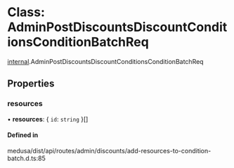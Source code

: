 # Class: AdminPostDiscountsDiscountConditionsConditionBatchReq

[internal](../modules/internal-7.md).AdminPostDiscountsDiscountConditionsConditionBatchReq

## Properties

### resources

• **resources**: { `id`: `string`  }[]

#### Defined in

medusa/dist/api/routes/admin/discounts/add-resources-to-condition-batch.d.ts:85
